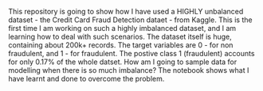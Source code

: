 This repository is going to show how I have used a HIGHLY unbalanced dataset - the Credit Card Fraud Detection dataet - from Kaggle. This is the first time I am working on such a highly imbalanced dataset, and I am learning how to deal with such scenarios.
The dataset itself is huge, containing about 200k+ records. The target variables are 0 - for non fraudulent, and 1 - for fraudulent. The postive class 1 (fraudulent) accounts for only 0.17% of the whole datset.
How am I going to sample data for modelling when there is so much imbalance? The notebook shows what I have learnt and done to overcome the problem.
